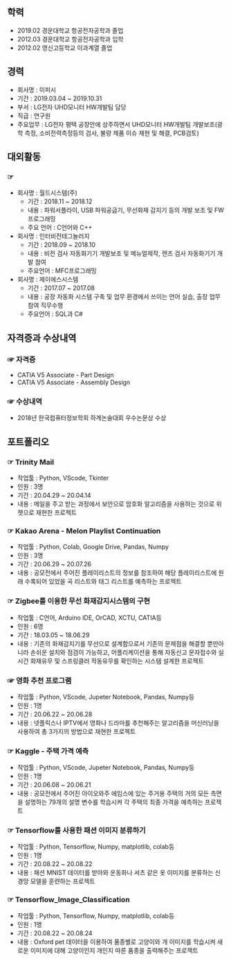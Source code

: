 ## 학력
* 2019.02 경운대학교 항공전자공학과 졸업
* 2012.03 경운대학교 항공전자공학과 입학
* 2012.02 영신고등학교 이과계열 졸업 

## 경력
* 회사명 : 이피시
* 기간 : 2019.03.04 ~ 2019.10.31
* 부서 : LG전자 UHD모니터 HW개발팀 담당
* 직급 : 연구원
* 주요업무 : LG전자 평택 공장안에 상주하면서 UHD모니터 HW개발팀 개발보조(광학 측정, 소비전력측정등의 검사, 불량 제품 이슈 재현 및 해결, PCB검토)

## 대외활동
###  ☞  
* 회사명 : 월드시스템(주)
    + 기간 : 2018.11 ~ 2018.12
    + 내용 : 파워서플라이, USB 파워공급기, 무선화재 감지기 등의 개발 보조 및 FW프로그래밍
    + 주요 언어 : C언어와 C++
* 회사명 : 인터비전테그놀러지
    + 기간 : 2018.09 ~ 2018.10
    + 내용 : 비전 검사 자동화기기 개발보조 및 메뉴얼제작, 렌즈 검사 자동화기기 개발 참여
    + 주요언어 : MFC프로그래밍
* 회사명 : 제이에스시스템
    + 기간 : 2017.07 ~ 2017.08
    + 내용 : 공장 자동화 시스템 구축 및 업무 환경에서 쓰이는 언어 실습, 출장 업무 참여 직무수행
    + 주요언어 : SQL과 C#

## 자격증과 수상내역
### ☞ 자격증
* CATIA V5 Associate - Part Design
* CATIA V5 Associate - Assembly Design

### ☞ 수상내역
* 2018년 한국컴퓨터정보학회 하계논술대회 우수논문상 수상

## 포트폴리오
### ☞ Trinity Mail
* 작업툴 : Python, VScode, Tkinter
* 인원 : 3명
* 기간 : 20.04.29 ~ 20.04.14
* 내용 : 메일을 주고 받는 과정에서 보안으로 암호화 알고리즘을 사용하는 것으로 위젯으로 재현한 프로젝트

### ☞ Kakao Arena - Melon Playlist Continuation
* 작업툴 : Python, Colab, Google Drive, Pandas, Numpy
* 인원 : 3명
* 기간 : 20.06.29 ~ 20.07.26
* 내용 : 공모전에서 주어진 플레이리스트의 정보를 참조하여 해당 플레이리스트에 원래 수록되어 있었을 곡 리스트와 태그 리스트를 예측하는 프로젝트

### ☞ Zigbee를 이용한 무선 화재감지시스템의 구현
* 작업툴 : C언어, Arduino IDE, OrCAD, XCTU, CATIA등
* 인원 : 6명
* 기간 : 18.03.05 ~ 18.06.29
* 내용 : 기존의 화재감지기를 무선으로 설계함으로서 기존의 문제점을 해결할 뿐만아니라 손쉬운 설치와 점검이 가능하고, 어플리케이션을 통해 자동신고 문자접수와 실시간 화재유무 및 스프링클러 작동유무를 확인하는 시스템 설계한 프로젝트

### ☞ 영화 추천 프로그램
* 작업툴 : Python, VScode, Jupeter Notebook, Pandas, Numpy등
* 인원 : 1명
* 기간 : 20.06.22 ~ 20.06.28
* 내용 : 넷플릭스나 IPTV에서 영화나 드라마를 추천해주는 알고리즘을 머신러닝을 사용하여 총 3가지의 방법으로 재현한 프로젝트

### ☞ Kaggle - 주택 가격 예측
* 작업툴 : Python, VScode, Jupeter Notebook, Pandas, Numpy등
* 인원 : 1명
* 기간 : 20.06.08 ~ 20.06.21
* 내용 : 공모전에서 주어진 아이오와주 에임스에 있는 주거용 주택의 거의 모든 측면을 설명하는 79개의 설명 변수를 학습시켜 각 주택의 최종 가격을 예측하는 프로젝트

### ☞ Tensorflow를 사용한 패션 이미지 분류하기
* 작업툴 : Python, Tensorflow, Numpy, matplotlib, colab등
* 인원 : 1명
* 기간 : 20.08.22 ~ 20.08.22
* 내용 : 패션 MNIST 데이터를 받아와 운동화나 셔츠 같은 옷 이미지를 분류하는 신경망 모델을 훈련하는 프로젝트

### ☞ Tensorflow_Image_Classification
* 작업툴 : Python, Tensorflow, Numpy, matplotlib, colab등
* 인원 : 1명
* 기간 : 20.08.22 ~ 20.08.24
* 내용 : Oxford pet 데이터을 이용하여 품종별로 고양이와 개 이미지를 학습시켜 새로운 이미지에 대해 고양이인지 개인지 따른 품종을 출력해주는 프로젝트


